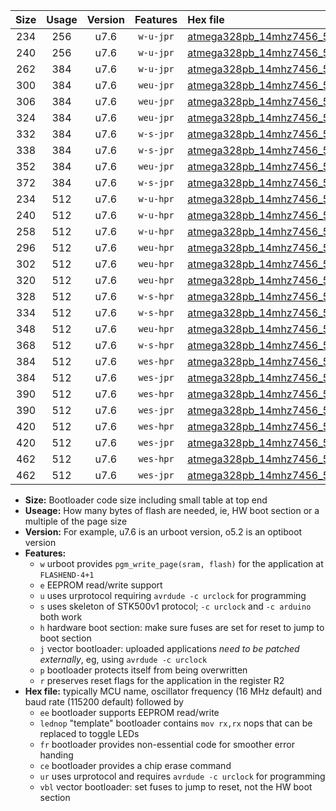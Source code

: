 |Size|Usage|Version|Features|Hex file|
|:-:|:-:|:-:|:-:|:--|
|234|256|u7.6|`w-u-jpr`|[atmega328pb_14mhz7456_57600bps_ur_vbl.hex](https://raw.githubusercontent.com/stefanrueger/urboot/main//atmega328pb_14mhz7456_57600bps_ur_vbl.hex)|
|240|256|u7.6|`w-u-jpr`|[atmega328pb_14mhz7456_57600bps_lednop_ur_vbl.hex](https://raw.githubusercontent.com/stefanrueger/urboot/main//atmega328pb_14mhz7456_57600bps_lednop_ur_vbl.hex)|
|262|384|u7.6|`w-u-jpr`|[atmega328pb_14mhz7456_57600bps_lednop_fr_ur_vbl.hex](https://raw.githubusercontent.com/stefanrueger/urboot/main//atmega328pb_14mhz7456_57600bps_lednop_fr_ur_vbl.hex)|
|300|384|u7.6|`weu-jpr`|[atmega328pb_14mhz7456_57600bps_ee_ur_vbl.hex](https://raw.githubusercontent.com/stefanrueger/urboot/main//atmega328pb_14mhz7456_57600bps_ee_ur_vbl.hex)|
|306|384|u7.6|`weu-jpr`|[atmega328pb_14mhz7456_57600bps_ee_lednop_ur_vbl.hex](https://raw.githubusercontent.com/stefanrueger/urboot/main//atmega328pb_14mhz7456_57600bps_ee_lednop_ur_vbl.hex)|
|324|384|u7.6|`weu-jpr`|[atmega328pb_14mhz7456_57600bps_ee_lednop_fr_ur_vbl.hex](https://raw.githubusercontent.com/stefanrueger/urboot/main//atmega328pb_14mhz7456_57600bps_ee_lednop_fr_ur_vbl.hex)|
|332|384|u7.6|`w-s-jpr`|[atmega328pb_14mhz7456_57600bps_vbl.hex](https://raw.githubusercontent.com/stefanrueger/urboot/main//atmega328pb_14mhz7456_57600bps_vbl.hex)|
|338|384|u7.6|`w-s-jpr`|[atmega328pb_14mhz7456_57600bps_lednop_vbl.hex](https://raw.githubusercontent.com/stefanrueger/urboot/main//atmega328pb_14mhz7456_57600bps_lednop_vbl.hex)|
|352|384|u7.6|`weu-jpr`|[atmega328pb_14mhz7456_57600bps_ee_lednop_fr_ce_ur_vbl.hex](https://raw.githubusercontent.com/stefanrueger/urboot/main//atmega328pb_14mhz7456_57600bps_ee_lednop_fr_ce_ur_vbl.hex)|
|372|384|u7.6|`w-s-jpr`|[atmega328pb_14mhz7456_57600bps_lednop_fr_vbl.hex](https://raw.githubusercontent.com/stefanrueger/urboot/main//atmega328pb_14mhz7456_57600bps_lednop_fr_vbl.hex)|
|234|512|u7.6|`w-u-hpr`|[atmega328pb_14mhz7456_57600bps_ur.hex](https://raw.githubusercontent.com/stefanrueger/urboot/main//atmega328pb_14mhz7456_57600bps_ur.hex)|
|240|512|u7.6|`w-u-hpr`|[atmega328pb_14mhz7456_57600bps_lednop_ur.hex](https://raw.githubusercontent.com/stefanrueger/urboot/main//atmega328pb_14mhz7456_57600bps_lednop_ur.hex)|
|258|512|u7.6|`w-u-hpr`|[atmega328pb_14mhz7456_57600bps_lednop_fr_ur.hex](https://raw.githubusercontent.com/stefanrueger/urboot/main//atmega328pb_14mhz7456_57600bps_lednop_fr_ur.hex)|
|296|512|u7.6|`weu-hpr`|[atmega328pb_14mhz7456_57600bps_ee_ur.hex](https://raw.githubusercontent.com/stefanrueger/urboot/main//atmega328pb_14mhz7456_57600bps_ee_ur.hex)|
|302|512|u7.6|`weu-hpr`|[atmega328pb_14mhz7456_57600bps_ee_lednop_ur.hex](https://raw.githubusercontent.com/stefanrueger/urboot/main//atmega328pb_14mhz7456_57600bps_ee_lednop_ur.hex)|
|320|512|u7.6|`weu-hpr`|[atmega328pb_14mhz7456_57600bps_ee_lednop_fr_ur.hex](https://raw.githubusercontent.com/stefanrueger/urboot/main//atmega328pb_14mhz7456_57600bps_ee_lednop_fr_ur.hex)|
|328|512|u7.6|`w-s-hpr`|[atmega328pb_14mhz7456_57600bps.hex](https://raw.githubusercontent.com/stefanrueger/urboot/main//atmega328pb_14mhz7456_57600bps.hex)|
|334|512|u7.6|`w-s-hpr`|[atmega328pb_14mhz7456_57600bps_lednop.hex](https://raw.githubusercontent.com/stefanrueger/urboot/main//atmega328pb_14mhz7456_57600bps_lednop.hex)|
|348|512|u7.6|`weu-hpr`|[atmega328pb_14mhz7456_57600bps_ee_lednop_fr_ce_ur.hex](https://raw.githubusercontent.com/stefanrueger/urboot/main//atmega328pb_14mhz7456_57600bps_ee_lednop_fr_ce_ur.hex)|
|368|512|u7.6|`w-s-hpr`|[atmega328pb_14mhz7456_57600bps_lednop_fr.hex](https://raw.githubusercontent.com/stefanrueger/urboot/main//atmega328pb_14mhz7456_57600bps_lednop_fr.hex)|
|384|512|u7.6|`wes-hpr`|[atmega328pb_14mhz7456_57600bps_ee.hex](https://raw.githubusercontent.com/stefanrueger/urboot/main//atmega328pb_14mhz7456_57600bps_ee.hex)|
|384|512|u7.6|`wes-jpr`|[atmega328pb_14mhz7456_57600bps_ee_vbl.hex](https://raw.githubusercontent.com/stefanrueger/urboot/main//atmega328pb_14mhz7456_57600bps_ee_vbl.hex)|
|390|512|u7.6|`wes-hpr`|[atmega328pb_14mhz7456_57600bps_ee_lednop.hex](https://raw.githubusercontent.com/stefanrueger/urboot/main//atmega328pb_14mhz7456_57600bps_ee_lednop.hex)|
|390|512|u7.6|`wes-jpr`|[atmega328pb_14mhz7456_57600bps_ee_lednop_vbl.hex](https://raw.githubusercontent.com/stefanrueger/urboot/main//atmega328pb_14mhz7456_57600bps_ee_lednop_vbl.hex)|
|420|512|u7.6|`wes-hpr`|[atmega328pb_14mhz7456_57600bps_ee_lednop_fr.hex](https://raw.githubusercontent.com/stefanrueger/urboot/main//atmega328pb_14mhz7456_57600bps_ee_lednop_fr.hex)|
|420|512|u7.6|`wes-jpr`|[atmega328pb_14mhz7456_57600bps_ee_lednop_fr_vbl.hex](https://raw.githubusercontent.com/stefanrueger/urboot/main//atmega328pb_14mhz7456_57600bps_ee_lednop_fr_vbl.hex)|
|462|512|u7.6|`wes-hpr`|[atmega328pb_14mhz7456_57600bps_ee_lednop_fr_ce.hex](https://raw.githubusercontent.com/stefanrueger/urboot/main//atmega328pb_14mhz7456_57600bps_ee_lednop_fr_ce.hex)|
|462|512|u7.6|`wes-jpr`|[atmega328pb_14mhz7456_57600bps_ee_lednop_fr_ce_vbl.hex](https://raw.githubusercontent.com/stefanrueger/urboot/main//atmega328pb_14mhz7456_57600bps_ee_lednop_fr_ce_vbl.hex)|

- **Size:** Bootloader code size including small table at top end
- **Useage:** How many bytes of flash are needed, ie, HW boot section or a multiple of the page size
- **Version:** For example, u7.6 is an urboot version, o5.2 is an optiboot version
- **Features:**
  + `w` urboot provides `pgm_write_page(sram, flash)` for the application at `FLASHEND-4+1`
  + `e` EEPROM read/write support
  + `u` uses urprotocol requiring `avrdude -c urclock` for programming
  + `s` uses skeleton of STK500v1 protocol; `-c urclock` and `-c arduino` both work
  + `h` hardware boot section: make sure fuses are set for reset to jump to boot section
  + `j` vector bootloader: uploaded applications *need to be patched externally*, eg, using `avrdude -c urclock`
  + `p` bootloader protects itself from being overwritten
  + `r` preserves reset flags for the application in the register R2
- **Hex file:** typically MCU name, oscillator frequency (16 MHz default) and baud rate (115200 default) followed by
  + `ee` bootloader supports EEPROM read/write
  + `lednop` "template" bootloader contains `mov rx,rx` nops that can be replaced to toggle LEDs
  + `fr` bootloader provides non-essential code for smoother error handing
  + `ce` bootloader provides a chip erase command
  + `ur` uses urprotocol and requires `avrdude -c urclock` for programming
  + `vbl` vector bootloader: set fuses to jump to reset, not the HW boot section
